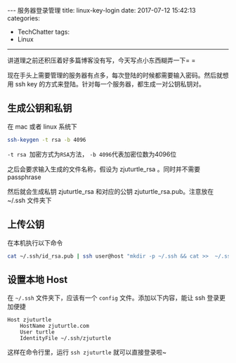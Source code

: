 --- 服务器登录管理
title: linux-key-login
date: 2017-07-12 15:42:13
categories:
 - TechChatter
tags:
 - Linux
---

讲道理之前还积压着好多篇博客没有写，今天写点小东西糊弄一下= =

现在手头上需要管理的服务器有点多，每次登陆的时候都需要输入密码。然后就想用 ssh key 的方式来登陆。针对每一个服务器，都生成一对公钥私钥对。

<!--more-->

## 生成公钥和私钥

在 mac 或者 linux 系统下

~~~sh
ssh-keygen -t rsa -b 4096
~~~

`-t rsa `加密方式为`RSA`方法， `-b 4096`代表加密位数为4096位

之后会要求输入生成的文件名称，假设为 zjuturtle_rsa 。同时并不需要 passphrase

然后就会生成私钥 zjuturtle_rsa 和对应的公钥 zjuturtle_rsa.pub。注意放在 ~/.ssh 文件夹下

## 上传公钥

在本机执行以下命令

~~~sh
cat ~/.ssh/id_rsa.pub | ssh user@host "mkdir -p ~/.ssh && cat >>  ~/.ssh/authorized_keys"
~~~

## 设置本地 Host

在 `~/.ssh` 文件夹下，应该有一个 `config` 文件。添加以下内容，能让 ssh 登录更加便捷

~~~
Host zjuturtle
    HostName zjuturtle.com
    User turtle
    IdentityFile ~/.ssh/zjuturtle
~~~

这样在命令行里，运行 `ssh zjuturtle` 就可以直接登录啦~



